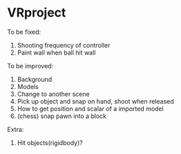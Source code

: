 # VRproject
 
To be fixed:
1. Shooting frequency of controller
2. Paint wall when ball hit wall

To be improved:
1. Background
2. Models
3. Change to another scene
4. Pick up object and snap on hand, shoot when released
5. How to get position and scalar of a imported model
6. (chess) snap pawn into a block

Extra:
1. Hit objects(rigidbody)?
